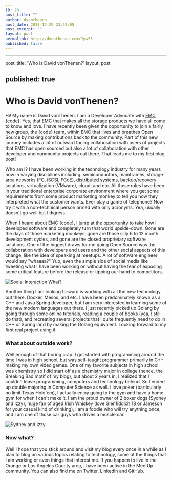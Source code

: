 ```yaml
---
ID: 23
post_title: ""
author: dvonthenen
post_date: 2015-12-29 23:29:05
post_excerpt: ""
layout: post
permalink: http://dvonthenen.com/?p=23
published: false
---
```

* * *

post_title: 'Who is David vonThenen?' layout: post

## published: true

# Who is David vonThenen?

Hi! My name is David vonThenen. I am a Developer Advocate with [EMC {code}][1]. Yes, that [EMC][2] that makes all the storage products we have all come to know and love. I have recently been given the opportunity to join a fairly new group, the {code} team, within EMC that lives and breathes Open Source by making contributions back to the community. Part of this new journey includes a lot of outward facing collaboration with users of projects that EMC has open sourced but also a lot of collaboration with other developer and community projects out there. That leads me to my first blog post!

Who am I? I have been working in the technology industry for many years now in varying disciplines including: semiconductors, mainframes, storage area networks (FC, iSCSI, FCoE), distributed systems, backup/recovery solutions, virtualization (VMware), cloud, and etc. All these roles have been in your traditional enterprise corporate environment where you get some requirements from some product marketing monkey to tell you how they interpreted what the customer wants. Ever play a game of telephone? Now try it with a non-technical person armed with only acronyms. Yea, usually doesn't go well but I digress.

When I heard about EMC {code}, I jump at the opportunity to take how I developed software and completely turn that world upside-down. Gone are the days of those marketing monkeys, gone are those silly 6 to 12 month development cycles, and gone are the closed proprietary software solutions. One of the biggest draws for me going Open Source was the collaboration with developers and users and the other social aspects of this change, like the idea of speaking at meetups. A lot of software engineer would say "whaaaa?" Yup, even the simple side of social media like tweeting what I have been working on without having the fear of exposing some critical feature before the release or tipping our hand to competitors.

![Social Interaction What?][3]

Another thing I am looking forward is working with all the new technology out there. Docker, Mesos, and etc. I have been predominately known as a C++ and Java Spring developer, but I am very interested in learning some of the new modern languages out there. I just recently picked up Golang by going through some online tutorials, reading a couple of books (yea, I still do that), and recreating several projects that I quite frequently need to do in C++ or Spring land by making the Golang equivalent. Looking forward to my first real project using it.

### What about outside work?

Well enough of that boring crap. I got started with programming around the time I was in high school, but was self-taught programmer primarily in C++ making my own video games. One of my favorite subjects in high school was chemistry so I did start off as a chemistry major in college (hence, the Breaking Bad motif of my blog), but about 2 years in, I realized that I couldn't leave programming, computers and technology behind. So I ended up double majoring in Computer Science as well. I love poker (particularly no limit Texas Hold'em), I actually enjoy going to the gym and have a home gym for when I can't make it, I am the proud owner of 2 boxer dogs (Sydney and Izzy), huge fan of aged Irish Whiskey (love Glenfiddich 18 or Jameson for your casual kind of drinking), I am a foodie who will try anything once, and I am one of those car guys who drives a muscle car.

![Sydney and Izzy][4]

### Now what?

Well I hope that you stick around and visit my blog every once in a while as I plan to blog on various topics relating to technology, some of the things that I am working or even things that interest me. If you happen to live in the Orange or Los Angeles County area, I have been active in the MeetUp community. You can also find me on Twitter, LinkedIn and GitHub.

 [1]: http://emccode.github.io/
 [2]: http://www.emc.com/
 [3]: https://github.com/dvonthenen/blog/blob/master/images/social.jpg
 [4]: https://github.com/dvonthenen/blog/blob/master/images/sydneyandizzy.jpg